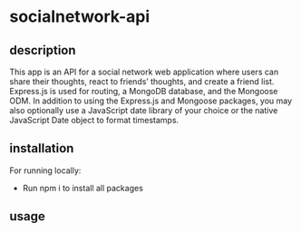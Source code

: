 # socialnetwork-api

## description

 This app is an API for a social network web application where users can share their thoughts, react to friends’ thoughts, and create a friend list. Express.js is used for routing, a MongoDB database, and the Mongoose ODM. In addition to using the Express.js and Mongoose packages, you may also optionally use a JavaScript date library of your choice or the native JavaScript Date object to format timestamps.

 ## installation

For running locally:
 * Run npm i to install all packages
 


 ## usage
